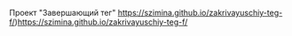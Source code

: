Проект "Завершающий тег" https://szimina.github.io/zakrivayuschiy-teg-f/)https://szimina.github.io/zakrivayuschiy-teg-f/
